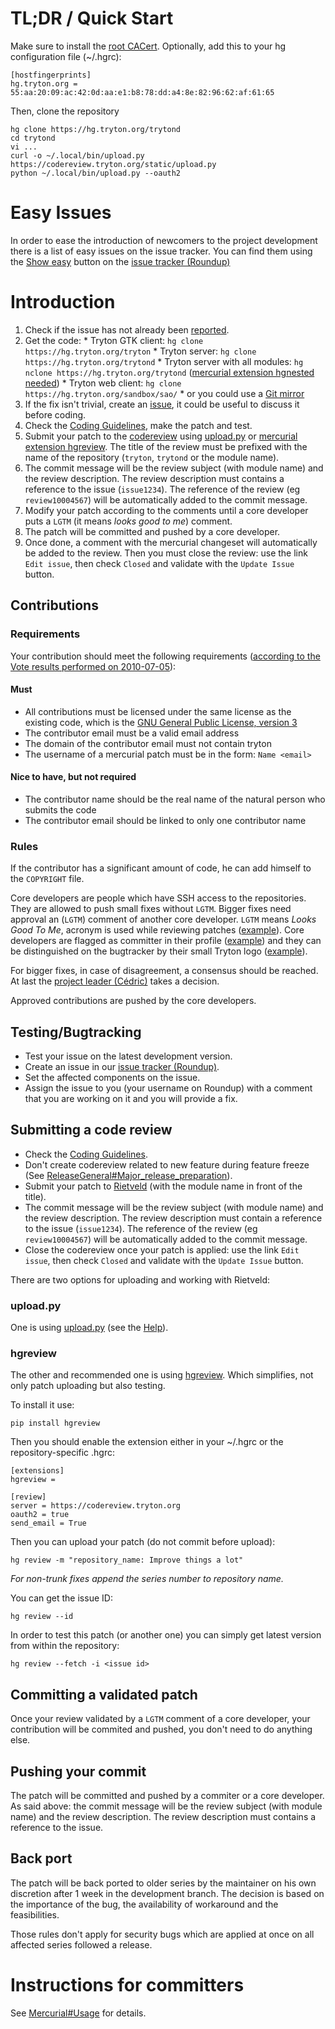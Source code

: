 

# TL;DR / Quick Start #

Make sure to install the [root CACert](http://wiki.cacert.org/FAQ/ImportRootCert). Optionally, add this to your hg configuration file (~/.hgrc):

```
[hostfingerprints]
hg.tryton.org = 55:aa:20:09:ac:42:0d:aa:e1:b8:78:dd:a4:8e:82:96:62:af:61:65
```

Then, clone the repository

```
hg clone https://hg.tryton.org/trytond
cd trytond
vi ...
curl -o ~/.local/bin/upload.py https://codereview.tryton.org/static/upload.py
python ~/.local/bin/upload.py --oauth2
```

# Easy Issues #

In order to ease the introduction of newcomers to the project
development there is a list of easy issues on the issue tracker. You can find them using the [Show easy](https://bugs.tryton.org/issue?status=-1,1,2,3,4,5,6,7&@sort=-activity&@search_text=&@columns=id,activity,title,creator,status&@dispname=Show%20Easy&keyword=27&@group=priority&@filter=status,keyword&@pagesize=50&@startwith=0) button on the [issue tracker (Roundup)](https://bugs.tryton.org/)

# Introduction #

  1. Check if the issue has not already been [reported](https://bugs.tryton.org/).
  1. Get the code:
    * Tryton GTK client: `hg clone https://hg.tryton.org/tryton`
    * Tryton server: `hg clone https://hg.tryton.org/trytond`
    * Tryton server with all modules: `hg nclone https://hg.tryton.org/trytond` ([mercurial extension hgnested needed](https://pypi.python.org/pypi/hgnested/))
    * Tryton web client: `hg clone https://hg.tryton.org/sandbox/sao/`
    * or you could use a [Git mirror](https://github.com/tryton/)
  1. If the fix isn't trivial, create an [issue](https://bugs.tryton.org/), it could be useful to discuss it before coding.
  1. Check the [Coding Guidelines](CodingGuidelines.md), make the patch and test.
  1. Submit your patch to the [codereview](http://codereview.tryton.org/) using [upload.py](http://codereview.tryton.org/static/upload.py) or [mercurial extension hgreview](https://pypi.python.org/pypi/hgreview). The title of the review must be prefixed with the name of the repository (`tryton`, `trytond` or the module name).
  1. The commit message will be the review subject (with module name) and the review description. The review description must contains a reference to the issue (`issue1234`). The reference of the review (eg `review10004567`) will be automatically added to the commit message.
  1. Modify your patch according to the comments until a core developer puts a `LGTM` (it means _looks good to me_) comment.
  1. The patch will be committed and pushed by a core developer.
  1. Once done, a comment with the mercurial changeset will automatically be added to the review. Then you must close the review: use the link `Edit issue`, then check `Closed` and validate with the `Update Issue` button.

## Contributions ##

### Requirements ###

Your contribution should meet the following requirements ([according to the Vote results performed on 2010-07-05](http://article.gmane.org/gmane.comp.python.tryton/1641)):

#### Must ####
  * All contributions must be licensed under the same license as the existing code, which is the [GNU General Public License, version 3](http://www.gnu.org/licenses/gpl-3.0.html)
  * The contributor email must be a valid email address
  * The domain of the contributor email must not contain tryton
  * The username of a mercurial patch must be in the form: `Name <email>`

#### Nice to have, but not required ####
  * The contributor name should be the real name of the natural person who submits the code
  * The contributor email should be linked to only one contributor name

### Rules ###
If the contributor has a significant amount of code, he can add himself to the `COPYRIGHT` file.

Core developers are people which have SSH access to the repositories. They are allowed to push small fixes without `LGTM`. Bigger fixes need approval an (`LGTM`) comment of another core developer. `LGTM` means _Looks Good To Me_, acronym is used while reviewing patches ([example](http://codereview.tryton.org/6451002/)). Core developers are flagged as committer in their profile ([example](https://bugs.tryton.org/user12)) and they can be distinguished on the bugtracker by their small Tryton logo ([example](https://bugs.tryton.org/issue4392)).

For bigger fixes, in case of disagreement, a consensus should be reached. At last the [project leader (Cédric)](ProjectOrganization#Organization.md) takes a decision.

Approved contributions are pushed by the core developers.

## Testing/Bugtracking ##
  * Test your issue on the latest development version.
  * Create an issue in our [issue tracker (Roundup)](https://bugs.tryton.org/).
  * Set the affected components on the issue.
  * Assign the issue to you (your username on Roundup) with a comment that you are working on it and you will provide a fix.

## Submitting a code review ##

  * Check the [Coding Guidelines](CodingGuidelines.md).
  * Don't create codereview related to new feature during feature freeze (See [ReleaseGeneral#Major\_release\_preparation](ReleaseGeneral#Major_release_preparation.md)).
  * Submit your patch to [Rietveld](https://codereview.tryton.org/) (with the module name in front of the title).
  * The commit message will be the review subject (with module name) and the review description. The review description must contain a reference to the issue (`issue1234`). The reference of the review (eg `review10004567`) will be automatically added to the commit message.
  * Close the codereview once your patch is applied: use the link `Edit issue`, then check `Closed` and validate with the `Update Issue` button.

There are two options for uploading and working with Rietveld:

### upload.py ###

One is using [upload.py](https://codereview.tryton.org/static/upload.py) (see the [Help](http://code.google.com/p/rietveld/wiki/CodeReviewHelp)).

### hgreview ###

The other and recommended one is using [hgreview](https://bitbucket.org/nicoe/hgreview). Which simplifies, not only patch uploading but also testing.

To install it use:

```
pip install hgreview
```

Then you should enable the extension either in your ~/.hgrc or the repository-specific .hgrc:

```
[extensions]
hgreview =

[review]
server = https://codereview.tryton.org
oauth2 = true
send_email = True
```

Then you can upload your patch (do not commit before upload):

```
hg review -m "repository_name: Improve things a lot"
```

_For non-trunk fixes append the series number to repository name._

You can get the issue ID:

```
hg review --id
```

In order to test this patch (or another one) you can simply get latest version from within the repository:

```
hg review --fetch -i <issue id>
```

## Committing a validated patch ##

Once your review validated by a `LGTM` comment of a core developer, your contribution will be commited and pushed, you don't need to do anything else.

## Pushing your commit ##

The patch will be committed and pushed by a commiter or a core developer. As said above: the commit message will be the review subject (with module name) and the review description. The review description must contains a reference to the issue.

## Back port ##

The patch will be back ported to older series by the maintainer on his own discretion after 1 week in the development branch. The decision is based on the importance of the bug, the availability of workaround and the feasibilities.

Those rules don't apply for security bugs which are applied at once on all affected series followed a release.

# Instructions for committers #

See [Mercurial#Usage](Mercurial#Usage.md) for details.